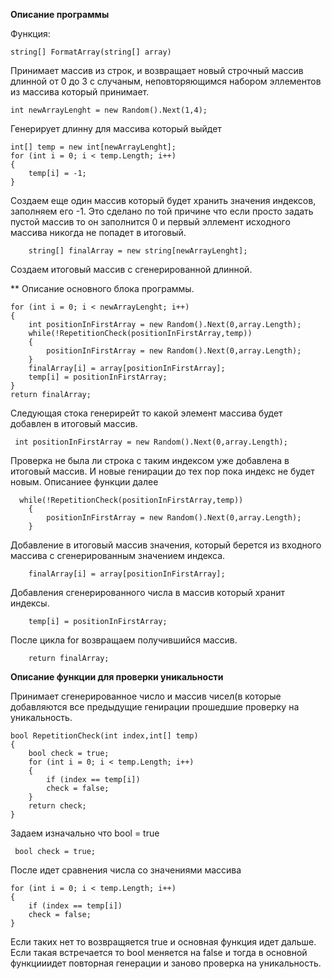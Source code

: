 **Описание программы**

Функция: 

    string[] FormatArray(string[] array)
 
Принимает массив из строк, и возвращает новый строчный массив длинной от 0 до 3 с случаным, неповторяющимся набором эллементов из массива который принимает.

    int newArrayLenght = new Random().Next(1,4);

Генерирует длинну для массива который выйдет

    int[] temp = new int[newArrayLenght];
    for (int i = 0; i < temp.Length; i++)
    {
        temp[i] = -1;
    }

Создаем еще один массив который будет хранить значения индексов, заполняем его -1. Это сделано по той причине что если просто задать пустой массив то он заполнится 0 и первый эллемент исходного массива никогда не попадет в итоговый.

        string[] finalArray = new string[newArrayLenght];

Создаем итоговый массив с сгенерированной длинной.

** Описание основного блока программы.

    for (int i = 0; i < newArrayLenght; i++)
    {
        int positionInFirstArray = new Random().Next(0,array.Length);
        while(!RepetitionCheck(positionInFirstArray,temp))
        {
            positionInFirstArray = new Random().Next(0,array.Length);
        }
        finalArray[i] = array[positionInFirstArray];
        temp[i] = positionInFirstArray;
    }
    return finalArray;

Следующая стока генерирейт то какой элемент массива будет добавлен в итоговый массив.

     int positionInFirstArray = new Random().Next(0,array.Length);

Проверка не была ли строка с таким индексом уже добавлена в итоговый массив. И новые генирации до тех пор пока индекс не будет новым. Описаниее функции далее

      while(!RepetitionCheck(positionInFirstArray,temp))
        {
            positionInFirstArray = new Random().Next(0,array.Length);
        }

Добавление в итоговый массив значения, который берется из входного массива с сгенерированным значением индекса.

        finalArray[i] = array[positionInFirstArray];

Добавления сгенерированного числа в массив который хранит индексы.

        temp[i] = positionInFirstArray;

После цикла for возвращаем получившийся массив.

        return finalArray;


**Описание функции для проверки уникальности**

Принимает сгенерированное число и массив чисел(в которые добавляются все предыдущие генирации прошедшие проверку на уникальность.

    bool RepetitionCheck(int index,int[] temp)
    {
        bool check = true;  
        for (int i = 0; i < temp.Length; i++)
        {
            if (index == temp[i])
            check = false;
        }
        return check;
    }

Задаем изначально что bool = true 

     bool check = true; 

После идет сравнения числа со значениями массива

    for (int i = 0; i < temp.Length; i++)
    {
        if (index == temp[i])
        check = false;
    }

Если таких нет то возвращяется true и основная функция идет дальше.
Если такая встречается то bool меняется на false и тогда в основной функцииидет повторная генерации и заново проверка на уникальность.
